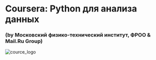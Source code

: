 # Coursera: Python для анализа данных
### (by Московский физико-технический институт, ФРОО & Mail.Ru Group)
![cource_logo](https://d3njjcbhbojbot.cloudfront.net/api/utilities/v1/imageproxy/https://coursera-course-photos.s3.amazonaws.com/b4/f98ce0fd2911e89919af3b4975e9e1/logo_python_2.png?auto=format&dpr=1&w=100&h=100&fit=clamp "Логотип курса")
